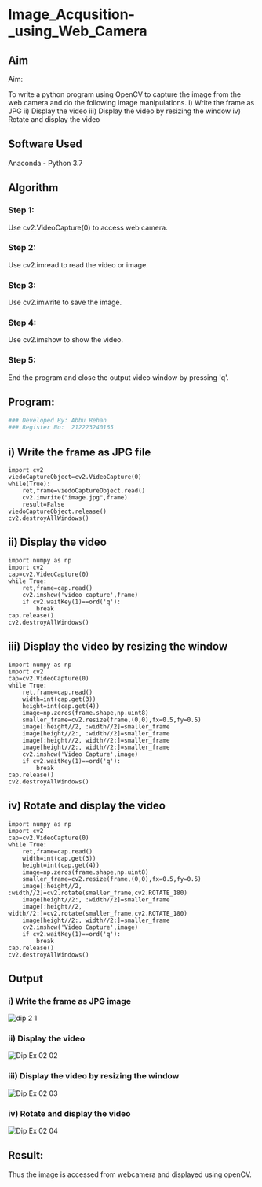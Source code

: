 # Image_Acqusition-_using_Web_Camera
## Aim
 
Aim:
 
To write a python program using OpenCV to capture the image from the web camera and do the following image manipulations.
i) Write the frame as JPG 
ii) Display the video 
iii) Display the video by resizing the window
iv) Rotate and display the video

## Software Used
Anaconda - Python 3.7
## Algorithm
### Step 1:
Use cv2.VideoCapture(0) to access web camera.

### Step 2:
Use cv2.imread to read the video or image.

### Step 3:
Use cv2.imwrite to save the image.

### Step 4:
Use cv2.imshow to show the video.

### Step 5:
End the program and close the output video window by pressing 'q'.

## Program:
``` Python
### Developed By: Abbu Rehan
### Register No:  212223240165
```
## i) Write the frame as JPG file
```
import cv2
viedoCaptureObject=cv2.VideoCapture(0)
while(True):
    ret,frame=viedoCaptureObject.read()
    cv2.imwrite("image.jpg",frame)
    result=False
viedoCaptureObject.release()
cv2.destroyAllWindows()
```
## ii) Display the video
```
import numpy as np
import cv2
cap=cv2.VideoCapture(0)
while True:
    ret,frame=cap.read()
    cv2.imshow('video capture',frame)
    if cv2.waitKey(1)==ord('q'):
        break
cap.release()
cv2.destroyAllWindows()
```
## iii) Display the video by resizing the window
```
import numpy as np
import cv2
cap=cv2.VideoCapture(0)
while True:
    ret,frame=cap.read()
    width=int(cap.get(3))
    height=int(cap.get(4))
    image=np.zeros(frame.shape,np.uint8)
    smaller_frame=cv2.resize(frame,(0,0),fx=0.5,fy=0.5)
    image[:height//2, :width//2]=smaller_frame
    image[height//2:, :width//2]=smaller_frame
    image[:height//2, width//2:]=smaller_frame
    image[height//2:, width//2:]=smaller_frame
    cv2.imshow('Video Capture',image)
    if cv2.waitKey(1)==ord('q'):
        break
cap.release()
cv2.destroyAllWindows()
```
## iv) Rotate and display the video
```
import numpy as np
import cv2
cap=cv2.VideoCapture(0)
while True:
    ret,frame=cap.read()
    width=int(cap.get(3))
    height=int(cap.get(4))
    image=np.zeros(frame.shape,np.uint8)
    smaller_frame=cv2.resize(frame,(0,0),fx=0.5,fy=0.5)
    image[:height//2, :width//2]=cv2.rotate(smaller_frame,cv2.ROTATE_180)
    image[height//2:, :width//2]=smaller_frame
    image[:height//2, width//2:]=cv2.rotate(smaller_frame,cv2.ROTATE_180)
    image[height//2:, width//2:]=smaller_frame
    cv2.imshow('Video Capture',image)
    if cv2.waitKey(1)==ord('q'):
        break
cap.release()
cv2.destroyAllWindows()
```
## Output

### i) Write the frame as JPG image

![dip 2 1](https://github.com/Abburehan/Image_Acqusition-_using_Web_Camera/assets/138849336/2f451bbf-eb51-454d-bbb6-eaabf743a755)

### ii) Display the video

![Dip Ex 02 02](https://github.com/Abburehan/Image_Acqusition-_using_Web_Camera/assets/138849336/9c51dc8e-38a0-495f-94a7-00b650fa68f0)

### iii) Display the video by resizing the window

![Dip Ex 02 03](https://github.com/Abburehan/Image_Acqusition-_using_Web_Camera/assets/138849336/a76ae336-c4db-48e0-b662-25c11897ab16)

### iv) Rotate and display the video

![Dip Ex 02 04](https://github.com/Abburehan/Image_Acqusition-_using_Web_Camera/assets/138849336/3bfe8475-2d69-495a-9e6a-938d51520d36)

## Result:
Thus the image is accessed from webcamera and displayed using openCV.
